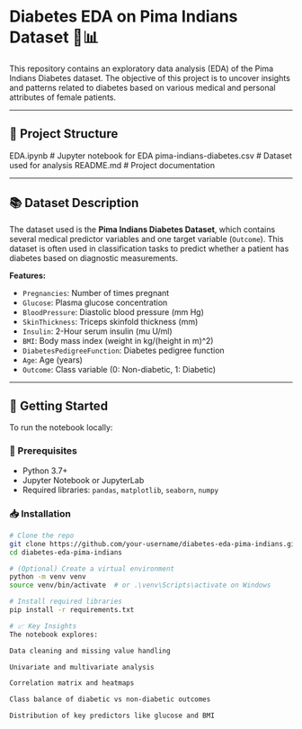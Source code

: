 # Diabetes EDA on Pima Indians Dataset 🧪📊

This repository contains an exploratory data analysis (EDA) of the Pima Indians Diabetes dataset. The objective of this project is to uncover insights and patterns related to diabetes based on various medical and personal attributes of female patients.

---

## 📁 Project Structure
 EDA.ipynb # Jupyter notebook for EDA
 pima-indians-diabetes.csv # Dataset used for analysis
 README.md # Project documentation


---

## 📚 Dataset Description

The dataset used is the **Pima Indians Diabetes Dataset**, which contains several medical predictor variables and one target variable (`Outcome`). This dataset is often used in classification tasks to predict whether a patient has diabetes based on diagnostic measurements.

**Features:**

- `Pregnancies`: Number of times pregnant
- `Glucose`: Plasma glucose concentration
- `BloodPressure`: Diastolic blood pressure (mm Hg)
- `SkinThickness`: Triceps skinfold thickness (mm)
- `Insulin`: 2-Hour serum insulin (mu U/ml)
- `BMI`: Body mass index (weight in kg/(height in m)^2)
- `DiabetesPedigreeFunction`: Diabetes pedigree function
- `Age`: Age (years)
- `Outcome`: Class variable (0: Non-diabetic, 1: Diabetic)

---

## 🚀 Getting Started

To run the notebook locally:

### 🔧 Prerequisites

- Python 3.7+
- Jupyter Notebook or JupyterLab
- Required libraries: `pandas`, `matplotlib`, `seaborn`, `numpy`

### 📥 Installation

```bash
# Clone the repo
git clone https://github.com/your-username/diabetes-eda-pima-indians.git
cd diabetes-eda-pima-indians

# (Optional) Create a virtual environment
python -m venv venv
source venv/bin/activate  # or .\venv\Scripts\activate on Windows

# Install required libraries
pip install -r requirements.txt

# 📈 Key Insights
The notebook explores:

Data cleaning and missing value handling

Univariate and multivariate analysis

Correlation matrix and heatmaps

Class balance of diabetic vs non-diabetic outcomes

Distribution of key predictors like glucose and BMI
